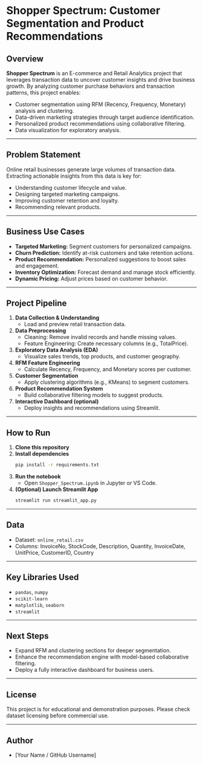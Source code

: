 # Shopper Spectrum: Customer Segmentation and Product Recommendations

## Overview

**Shopper Spectrum** is an E-commerce and Retail Analytics project that leverages transaction data to uncover customer insights and drive business growth. By analyzing customer purchase behaviors and transaction patterns, this project enables:

- Customer segmentation using RFM (Recency, Frequency, Monetary) analysis and clustering.
- Data-driven marketing strategies through target audience identification.
- Personalized product recommendations using collaborative filtering.
- Data visualization for exploratory analysis.

---

## Problem Statement

Online retail businesses generate large volumes of transaction data. Extracting actionable insights from this data is key for:

- Understanding customer lifecycle and value.
- Designing targeted marketing campaigns.
- Improving customer retention and loyalty.
- Recommending relevant products.

---

## Business Use Cases

- **Targeted Marketing:** Segment customers for personalized campaigns.
- **Churn Prediction:** Identify at-risk customers and take retention actions.
- **Product Recommendation:** Personalized suggestions to boost sales and engagement.
- **Inventory Optimization:** Forecast demand and manage stock efficiently.
- **Dynamic Pricing:** Adjust prices based on customer behavior.

---

## Project Pipeline

1. **Data Collection & Understanding**
   - Load and preview retail transaction data.
2. **Data Preprocessing**
   - Cleaning: Remove invalid records and handle missing values.
   - Feature Engineering: Create necessary columns (e.g., TotalPrice).
3. **Exploratory Data Analysis (EDA)**
   - Visualize sales trends, top products, and customer geography.
4. **RFM Feature Engineering**
   - Calculate Recency, Frequency, and Monetary scores per customer.
5. **Customer Segmentation**
   - Apply clustering algorithms (e.g., KMeans) to segment customers.
6. **Product Recommendation System**
   - Build collaborative filtering models to suggest products.
7. **Interactive Dashboard (optional)**
   - Deploy insights and recommendations using Streamlit.

---

## How to Run

1. **Clone this repository**
2. **Install dependencies**
   ```bash
   pip install -r requirements.txt
   ```
3. **Run the notebook**
   - Open `Shopper_Spectrum.ipynb` in Jupyter or VS Code.
4. **(Optional) Launch Streamlit App**
   ```bash
   streamlit run streamlit_app.py
   ```

---

## Data

- Dataset: `online_retail.csv`
- Columns: InvoiceNo, StockCode, Description, Quantity, InvoiceDate, UnitPrice, CustomerID, Country

---

## Key Libraries Used

- `pandas`, `numpy`
- `scikit-learn`
- `matplotlib`, `seaborn`
- `streamlit`

---

## Next Steps

- Expand RFM and clustering sections for deeper segmentation.
- Enhance the recommendation engine with model-based collaborative filtering.
- Deploy a fully interactive dashboard for business users.

---

## License

This project is for educational and demonstration purposes. Please check dataset licensing before commercial use.

---

## Author

- [Your Name / GitHub Username]
